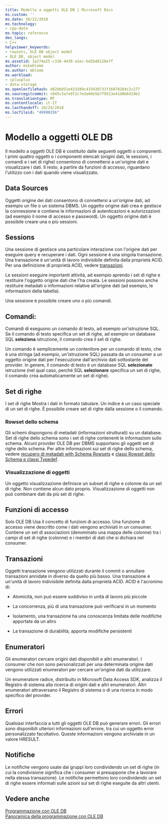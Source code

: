 ```yaml
---
title: Modello a oggetti OLE DB | Microsoft Docs
ms.custom: ''
ms.date: 10/22/2018
ms.technology:
- cpp-data
ms.topic: reference
dev_langs:
- C++
helpviewer_keywords:
- rowsets, OLE DB object model
- OLE DB, object model
ms.assetid: 1a274a25-c310-4430-a1ec-bd2bd8120eff
author: mikeblome
ms.author: mblome
ms.workload:
- cplusplus
- data-storage
ms.openlocfilehash: d82b6d51e423109c433438731f16878284c2c277
ms.sourcegitcommit: c045c3a7e9f2c7e3e0de5b7f9513e41d8b6d19b2
ms.translationtype: MT
ms.contentlocale: it-IT
ms.lasthandoff: 10/24/2018
ms.locfileid: "49990256"
---
```

# <a name="ole-db-object-model"></a>Modello a oggetti OLE DB

Il modello a oggetti OLE DB è costituito dalle seguenti oggetti o componenti. I primi quattro oggetti o i componenti elencati (origini dati, le sessioni, i comandi e i set di righe) consentono di connettersi a un'origine dati e visualizzare i dati. Il resto, a partire da funzioni di accesso, riguardano l'utilizzo con i dati quando viene visualizzato.  
  
## <a name="data-sources"></a>Data Sources  

Oggetti origine dei dati consentono di connettersi a un'origine dati, ad esempio un file o un sistema DBMS. Un oggetto origine dati crea e gestisce la connessione e contiene le informazioni di autenticazioni e autorizzazioni (ad esempio il nome di accesso e password). Un oggetto origine dati è possibile creare una o più sessioni.  
  
## <a name="sessions"></a>Sessions  

Una sessione di gestisce una particolare interazione con l'origine dati per eseguire query e recuperare i dati. Ogni sessione è una singola transazione. Una transazione è un'unità di lavoro indivisibile definita dalla proprietà ACID. Per una definizione di proprietà ACID, vedere [transazioni](#vcconoledbcomponents_transactions).  
  
Le sessioni eseguire importanti attività, ad esempio aprendo i set di righe e restituire l'oggetto origine dati che l'ha creata. Le sessioni possono anche restituire metadati o informazioni relative all'origine dati (ad esempio, le informazioni della tabella).  
  
Una sessione è possibile creare uno o più comandi.  
  
## <a name="commands"></a>Comandi:  

Comandi di eseguono un comando di testo, ad esempio un'istruzione SQL. Se il comando di testo specifica un set di righe, ad esempio un database SQL **seleziona** istruzione, il comando crea il set di righe.  
  
Un comando è semplicemente un contenitore per un comando di testo, che è una stringa (ad esempio, un'istruzione SQL) passata da un consumer a un oggetto origine dati per l'esecuzione dall'archivio dati sottostante del provider. In genere, il comando di testo è un database SQL **selezionate** istruzione (nel qual caso, perché SQL **selezionare** specifica un set di righe, il comando crea automaticamente un set di righe).  
  
## <a name="rowsets"></a>Set di righe  

I set di righe Mostra i dati in formato tabulare. Un indice è un caso speciale di un set di righe. È possibile creare set di righe dalla sessione o il comando.  
  
### <a name="schema-rowsets"></a>Rowset dello schema  

Gli schemi dispongono di metadati (informazioni strutturali) su un database. Set di righe dello schema sono i set di righe contenenti le informazioni sullo schema. Alcuni provider OLE DB per DBMS supportano gli oggetti set di righe dello schema. Per altre informazioni sui set di righe dello schema, vedere [recupero di metadati with Schema Rowsets](../../data/oledb/obtaining-metadata-with-schema-rowsets.md) e [classi Rowset dello Schema e classi Typedef](../../data/oledb/schema-rowset-classes-and-typedef-classes.md).  
  
### <a name="view-objects"></a>Visualizzazione di oggetti  

Un oggetto visualizzazione definisce un subset di righe e colonne da un set di righe. Non contiene alcun dato proprio. Visualizzazione di oggetti non può combinare dati da più set di righe.  
  
## <a name="accessors"></a>Funzioni di accesso  

Solo OLE DB Usa il concetto di funzioni di accesso. Una funzione di accesso viene descritto come i dati vengono archiviati in un consumer. Contiene un set di associazioni (denominato una mappa delle colonne) tra i campi di set di righe (colonne) e i membri di dati che si dichiara nel consumer.  
  
##  <a name="vcconoledbcomponents_transactions"></a> Transazioni  

Oggetti transazione vengono utilizzati durante il commit o annullare transazioni annidate in diverso da quello più basso. Una transazione è un'unità di lavoro indivisibile definita dalla proprietà ACID. ACID è l'acronimo di:  
  
- Atomicità, non può essere suddiviso in unità di lavoro più piccole  
  
- La concorrenza, più di una transazione può verificarsi in un momento  
  
- Isolamento, una transazione ha una conoscenza limitata delle modifiche apportate da un altro  
  
- La transazione di durabilità, apporta modifiche persistenti 
  
## <a name="enumerators"></a>Enumeratori  

Gli enumeratori cercare origini dati disponibili e altri enumeratori. I consumer che non sono personalizzati per una determinata origine dati vengono utilizzati enumeratori per cercare un'origine dati da utilizzare.  
  
Un enumeratore radice, distribuito in Microsoft Data Access SDK, analizza il Registro di sistema alla ricerca di origini dati e altri enumeratori. Altri enumeratori attraversano il Registro di sistema o di una ricerca in modo specifico del provider.  
  
## <a name="errors"></a>Errori  

Qualsiasi interfaccia a tutti gli oggetti OLE DB può generare errori. Gli errori sono disponibili ulteriori informazioni sull'errore, tra cui un oggetto error personalizzato facoltativo. Queste informazioni vengono archiviate in un valore HRESULT.  
  
## <a name="notifications"></a>Notifiche  

Le notifiche vengono usate dai gruppi loro condividendo un set di righe (in cui la condivisione significa che i consumer si presuppone che a lavorare nella stessa transazione). Le notifiche permettono loro condividendo un set di righe essere informati sulle azioni sul set di righe eseguite da altri utenti.  
  
## <a name="see-also"></a>Vedere anche  

[Programmazione con OLE DB](../../data/oledb/ole-db-programming.md)<br/>
[Panoramica della programmazione con OLE DB](../../data/oledb/ole-db-programming-overview.md)